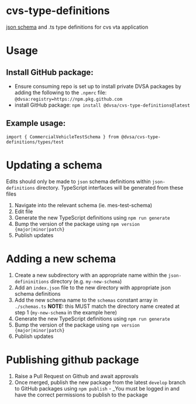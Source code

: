 # cvs-type-definitions
[json schema](https://json-schema.org/) and .ts type definitions for cvs vta application

# Usage

## Install GitHub package:

- Ensure consuming repo is set up to install private DVSA packages by adding the following to the `.npmrc` file:
  `@dvsa:registry=https://npm.pkg.github.com`
- install GitHub package: `npm install @dvsa/cvs-type-definitions@latest`

## Example usage:

`import { CommercialVehicleTestSchema } from @dvsa/cvs-type-definitions/types/test`

# Updating a schema

Edits should only be made to `json` schema definitions within `json-definitions` directory. TypeScript interfaces will be generated from these files

1. Navigate into the relevant schema (ie. mes-test-schema)
2. Edit file
3. Generate the new TypeScript definitions using `npm run generate`
4. Bump the version of the package using `npm version {major|minor|patch}`
5. Publish updates

# Adding a new schema

1. Create a new subdirectory with an appropriate name within the `json-defininitions` directory (e.g. `my-new-schema`)
2. Add an `index.json` file to the new directory with appropriate json schema definitions
3. Add the new schema name to the `schemas` constant array in `./schemas.ts` **NOTE:** this MUST match the directory name created at step 1 (`my-new-schema` in the example here)
3. Generate the new TypeScript definitions using `npm run generate`
4. Bump the version of the package using `npm version {major|minor|patch}`
5. Publish updates

# Publishing github package

1. Raise a Pull Request on Github and await approvals
2. Once merged, publish the new package from the latest `develop` branch to GitHub packages using `npm publish` - _You must be logged in and have the correct permissions to publish to the package
